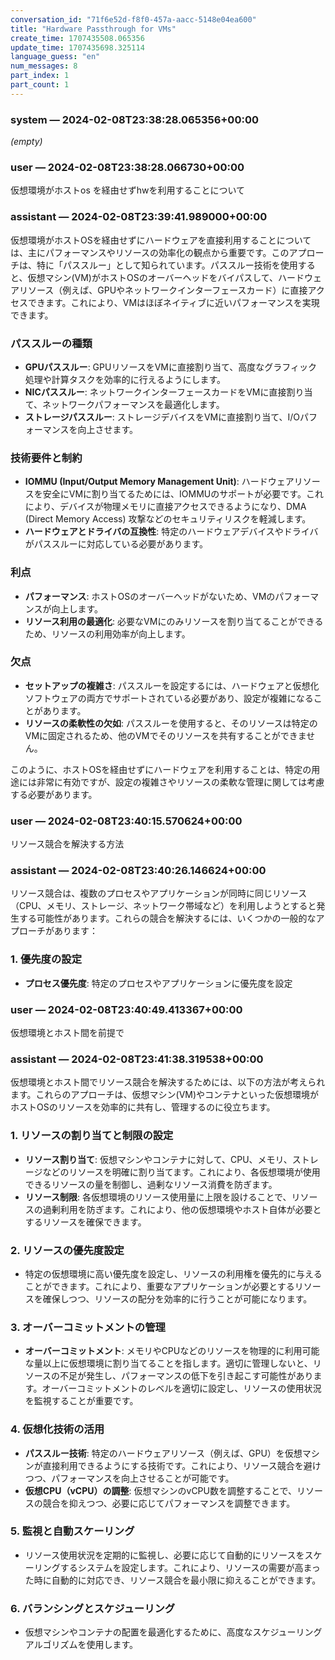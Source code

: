 ```yaml
---
conversation_id: "71f6e52d-f8f0-457a-aacc-5148e04ea600"
title: "Hardware Passthrough for VMs"
create_time: 1707435508.065356
update_time: 1707435698.325114
language_guess: "en"
num_messages: 8
part_index: 1
part_count: 1
---
```


### system — 2024-02-08T23:38:28.065356+00:00

_(empty)_

### user — 2024-02-08T23:38:28.066730+00:00

仮想環境がホストos を経由せずhwを利用することについて

### assistant — 2024-02-08T23:39:41.989000+00:00

仮想環境がホストOSを経由せずにハードウェアを直接利用することについては、主にパフォーマンスやリソースの効率化の観点から重要です。このアプローチは、特に「パススルー」として知られています。パススルー技術を使用すると、仮想マシン(VM)がホストOSのオーバーヘッドをバイパスして、ハードウェアリソース（例えば、GPUやネットワークインターフェースカード）に直接アクセスできます。これにより、VMはほぼネイティブに近いパフォーマンスを実現できます。

### パススルーの種類
- **GPUパススルー**: GPUリソースをVMに直接割り当て、高度なグラフィック処理や計算タスクを効率的に行えるようにします。
- **NICパススルー**: ネットワークインターフェースカードをVMに直接割り当て、ネットワークパフォーマンスを最適化します。
- **ストレージパススルー**: ストレージデバイスをVMに直接割り当て、I/Oパフォーマンスを向上させます。

### 技術要件と制約
- **IOMMU (Input/Output Memory Management Unit)**: ハードウェアリソースを安全にVMに割り当てるためには、IOMMUのサポートが必要です。これにより、デバイスが物理メモリに直接アクセスできるようになり、DMA (Direct Memory Access) 攻撃などのセキュリティリスクを軽減します。
- **ハードウェアとドライバの互換性**: 特定のハードウェアデバイスやドライバがパススルーに対応している必要があります。

### 利点
- **パフォーマンス**: ホストOSのオーバーヘッドがないため、VMのパフォーマンスが向上します。
- **リソース利用の最適化**: 必要なVMにのみリソースを割り当てることができるため、リソースの利用効率が向上します。

### 欠点
- **セットアップの複雑さ**: パススルーを設定するには、ハードウェアと仮想化ソフトウェアの両方でサポートされている必要があり、設定が複雑になることがあります。
- **リソースの柔軟性の欠如**: パススルーを使用すると、そのリソースは特定のVMに固定されるため、他のVMでそのリソースを共有することができません。

このように、ホストOSを経由せずにハードウェアを利用することは、特定の用途には非常に有効ですが、設定の複雑さやリソースの柔軟な管理に関しては考慮する必要があります。

### user — 2024-02-08T23:40:15.570624+00:00

リソース競合を解決する方法

### assistant — 2024-02-08T23:40:26.146624+00:00

リソース競合は、複数のプロセスやアプリケーションが同時に同じリソース（CPU、メモリ、ストレージ、ネットワーク帯域など）を利用しようとすると発生する可能性があります。これらの競合を解決するには、いくつかの一般的なアプローチがあります：

### 1. 優先度の設定
- **プロセス優先度**: 特定のプロセスやアプリケーションに優先度を設定

### user — 2024-02-08T23:40:49.413367+00:00

仮想環境とホスト間を前提で

### assistant — 2024-02-08T23:41:38.319538+00:00

仮想環境とホスト間でリソース競合を解決するためには、以下の方法が考えられます。これらのアプローチは、仮想マシン(VM)やコンテナといった仮想環境がホストOSのリソースを効率的に共有し、管理するのに役立ちます。

### 1. リソースの割り当てと制限の設定
- **リソース割り当て**: 仮想マシンやコンテナに対して、CPU、メモリ、ストレージなどのリソースを明確に割り当てます。これにより、各仮想環境が使用できるリソースの量を制御し、過剰なリソース消費を防ぎます。
- **リソース制限**: 各仮想環境のリソース使用量に上限を設けることで、リソースの過剰利用を防ぎます。これにより、他の仮想環境やホスト自体が必要とするリソースを確保できます。

### 2. リソースの優先度設定
- 特定の仮想環境に高い優先度を設定し、リソースの利用権を優先的に与えることができます。これにより、重要なアプリケーションが必要とするリソースを確保しつつ、リソースの配分を効率的に行うことが可能になります。

### 3. オーバーコミットメントの管理
- **オーバーコミットメント**: メモリやCPUなどのリソースを物理的に利用可能な量以上に仮想環境に割り当てることを指します。適切に管理しないと、リソースの不足が発生し、パフォーマンスの低下を引き起こす可能性があります。オーバーコミットメントのレベルを適切に設定し、リソースの使用状況を監視することが重要です。

### 4. 仮想化技術の活用
- **パススルー技術**: 特定のハードウェアリソース（例えば、GPU）を仮想マシンが直接利用できるようにする技術です。これにより、リソース競合を避けつつ、パフォーマンスを向上させることが可能です。
- **仮想CPU（vCPU）の調整**: 仮想マシンのvCPU数を調整することで、リソースの競合を抑えつつ、必要に応じてパフォーマンスを調整できます。

### 5. 監視と自動スケーリング
- リソース使用状況を定期的に監視し、必要に応じて自動的にリソースをスケーリングするシステムを設定します。これにより、リソースの需要が高まった時に自動的に対応でき、リソース競合を最小限に抑えることができます。

### 6. バランシングとスケジューリング
- 仮想マシンやコンテナの配置を最適化するために、高度なスケジューリングアルゴリズムを使用します。

